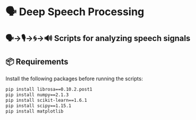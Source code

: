 # 🗣️ Deep Speech Processing
🗣️→🎙️→🌀→🔊
Scripts for analyzing speech signals
---
## 📦 Requirements

Install the following packages before running the scripts:

```bash
pip install librosa==0.10.2.post1
pip install numpy==2.1.3
pip install scikit-learn==1.6.1
pip install scipy==1.15.1
pip install matplotlib
